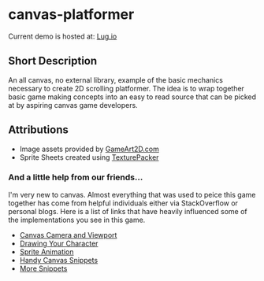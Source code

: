 # canvas-platformer

Current demo is hosted at: [Lug.io](http://lug.io)

## Short Description
An all canvas, no external library, example of the basic mechanics necessary to create 2D scrolling platformer. The idea is to wrap together basic game making concepts into an easy to read source that can be picked at by aspiring canvas game developers.


## Attributions 

* Image assets provided by [GameArt2D.com](http://www.gameart2d.com/freebies.html)
* Sprite Sheets created using [TexturePacker](https://www.codeandweb.com/texturepacker)

### And a little help from our friends...
I'm very new to canvas. Almost everything that was used to peice this game together has come from helpful individuals either via StackOverflow or personal blogs. Here is a list of links that have heavily influenced some of the implementations you see in this game.

* [Canvas Camera and Viewport](http://stackoverflow.com/questions/16919601/html5-canvas-camera-viewport-how-to-actally-do-it)
* [Drawing Your Character](http://www.williammalone.com/articles/create-html5-canvas-javascript-game-character/1/)
* [Sprite Animation](http://www.williammalone.com/articles/create-html5-canvas-javascript-sprite-animation/)
* [Handy Canvas Snippets](http://www.somethinghitme.com/2013/11/13/snippets-i-always-forget-movement/#more-798)
* [More Snippets](http://www.somethinghitme.com/2010/04/26/game-related-snippets-i-always-forget/)